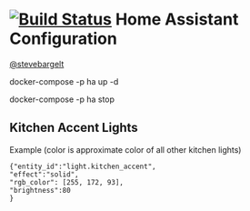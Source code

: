 # [![Build Status](https://travis-ci.org/stevebargelt/home-assistant-config.svg?branch=master)](https://travis-ci.org/stevebargelt/home-assistant-config) Home Assistant Configuration

[@stevebargelt](http://www.twitter.com/stevebargelt)

docker-compose -p ha up -d

docker-compose -p ha stop

## Kitchen Accent Lights

Example (color is approximate color of all other kitchen lights)

```
{"entity_id":"light.kitchen_accent",
"effect":"solid",
"rgb_color": [255, 172, 93],
"brightness":80
}
```